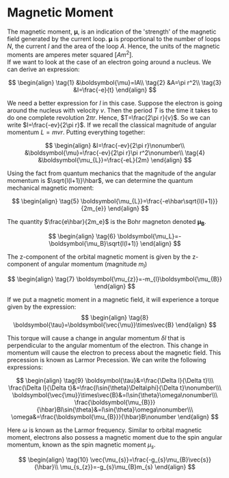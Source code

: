 # Magnetic Moment

The magnetic moment, $\boldsymbol{\mu}$, is an indication of the 'strength' of the magnetic field generated by the current loop. 
$\boldsymbol{\mu}$ is proportional to the number of loops $N$, the current $I$ and the area of the loop $A$. Hence, 
the units of the magnetic moments are amperes meter squared $[Am^2]$.  
If we want to look at the case of an electron going around a nucleus. We can derive an expression:

$$
\begin{align}
    \tag{1}
     &\boldsymbol{\mu}=IA\\
    \tag{2}
     &A=\pi r^2\\
    \tag{3}
        &I=\frac{-e}{t}
\end{align}
$$

We need a better expression for $I$ in this case. 
Suppose the electron is going around the nucleus with velocity $v$. 
Then the period $T$ is the time it takes to do one complete revolution $2\pi r$. 
Hence, $T=\frac{2\pi r}{v}$. 
So we can write $I=\frac{-ev}{2\pi r}$. 
If we recall the classical magnitude of angular momentum $L=mvr$. 
Putting everything together:

$$
\begin{align}
    &I=\frac{-ev}{2\pi r}\nonumber\\
    &\boldsymbol{\mu}=\frac{-ev}{2\pi r}\pi r^2\nonumber\\
    \tag{4}
    &\boldsymbol{\mu_{L}}=\frac{-eL}{2m}
\end{align}
$$

Using the fact from quantum mechanics that the magnitude of the angular momentum is
$\sqrt{l(l+1)}\hbar$, we can determine the quantum mechanical magnetic moment:

$$
\begin{align}
    \tag{5}
     \boldsymbol{\mu_{L}}=\frac{-e\hbar\sqrt{l(l+1)}}{2m_{e}}
\end{align}
$$

The quantity $\frac{e\hbar}{2m_e}$ is the Bohr magneton denoted $\boldsymbol{\mu_B}$.

$$
\begin{align}
\tag{6}
    \boldsymbol{\mu_L}=-\boldsymbol{\mu_B}\sqrt{l(l+1)}
\end{align}
$$

The z-component of the orbital magnetic moment is given by the z-component of angular 
momentum (magnitude $m_l$)

$$
\begin{align}
\tag{7}
    \boldsymbol{\mu_{z}}=-m_{l}\boldsymbol{\mu_{B}}
\end{align}
$$

If we put a magnetic moment in a magnetic field, it will experience a torque given by the expression:
$$
\begin{align}
\tag{8}
    \boldsymbol{\tau}=\boldsymbol{\vec{\mu}}\times\vec{B}
\end{align}
$$

This torque will cause a change in angular momentum $\delta l$ that is perpendicular to the 
angular momentum of the electron. 
This change in momentum will cause the electron to precess about the magnetic field. 
This precession is known as Larmor Precession. We can write the following expressions:

$$
\begin{align}
\tag{9}
    \boldsymbol{\tau}&=\frac{\Delta l}{\Delta t}\\\
    \frac{\Delta l}{\Delta t}&=\frac{l\sin{\theta}\Delta\phi}{\Delta t}\nonumber\\\
    \boldsymbol{\vec{\mu}}\times\vec{B}&=l\sin{\theta}\omega\nonumber\\\
    \frac{\boldsymbol{\mu_{B}}}{\hbar}Bl\sin{\theta}&=l\sin{\theta}\omega\nonumber\\\
    \omega&=\frac{\boldsymbol{\mu_{B}}}{\hbar}B\nonumber
\end{align}
$$

Here $\omega$ is known as the Larmor frequency.
Similar to orbital magnetic moment, 
electrons also possess a magnetic moment due to the spin angular momentum, 
known as the spin magnetic moment $\mu_{s}$.

$$
\begin{align}
\tag{10}
    \vec{\mu_{s}}=\frac{-g_{s}\mu_{B}\vec{s}}{\hbar}\\
    \mu_{s_{z}}=-g_{s}\mu_{B}m_{s}
\end{align}
$$
